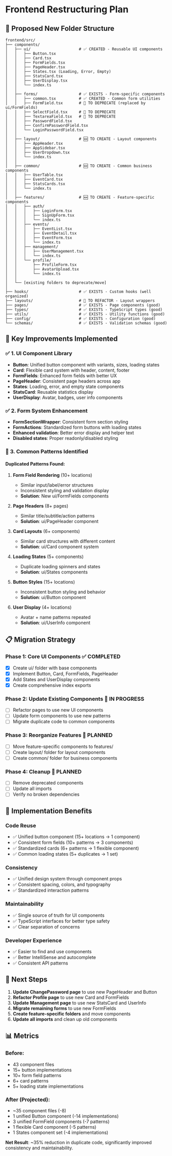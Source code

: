 # Frontend Restructuring Plan

## 📁 **Proposed New Folder Structure**

```
frontend/src/
├── components/
│   ├── ui/                     # ✅ CREATED - Reusable UI components
│   │   ├── Button.tsx
│   │   ├── Card.tsx
│   │   ├── FormFields.tsx
│   │   ├── PageHeader.tsx
│   │   ├── States.tsx (Loading, Error, Empty)
│   │   ├── StatsCard.tsx
│   │   ├── UserDisplay.tsx
│   │   └── index.ts
│   │
│   ├── forms/                  # ✅ EXISTS - Form-specific components
│   │   ├── common.tsx          # ✅ CREATED - Common form utilities
│   │   ├── FormField.tsx       # 🔄 TO DEPRECATE (replaced by ui/FormFields)
│   │   ├── SelectField.tsx     # 🔄 TO DEPRECATE
│   │   ├── TextareaField.tsx   # 🔄 TO DEPRECATE
│   │   ├── PasswordField.tsx
│   │   ├── ConfirmPasswordField.tsx
│   │   └── LoginPasswordField.tsx
│   │
│   ├── layout/                 # 🆕 TO CREATE - Layout components
│   │   ├── AppHeader.tsx
│   │   ├── AppSidebar.tsx
│   │   ├── UserDropdown.tsx
│   │   └── index.ts
│   │
│   ├── common/                 # 🆕 TO CREATE - Common business components
│   │   ├── UserTable.tsx
│   │   ├── EventCard.tsx
│   │   ├── StatsCards.tsx
│   │   └── index.ts
│   │
│   ├── features/               # 🆕 TO CREATE - Feature-specific components
│   │   ├── auth/
│   │   │   ├── LoginForm.tsx
│   │   │   ├── SignUpForm.tsx
│   │   │   └── index.ts
│   │   ├── events/
│   │   │   ├── EventList.tsx
│   │   │   ├── EventDetail.tsx
│   │   │   ├── EventForm.tsx
│   │   │   └── index.ts
│   │   ├── management/
│   │   │   ├── UserManagement.tsx
│   │   │   └── index.ts
│   │   └── profile/
│   │       ├── ProfileForm.tsx
│   │       ├── AvatarUpload.tsx
│   │       └── index.ts
│   │
│   └── [existing folders to deprecate/move]
│
├── hooks/                      # ✅ EXISTS - Custom hooks (well organized)
├── layouts/                    # 🔄 TO REFACTOR - Layout wrappers
├── pages/                      # ✅ EXISTS - Page components (good)
├── types/                      # ✅ EXISTS - TypeScript types (good)
├── utils/                      # ✅ EXISTS - Utility functions (good)
├── config/                     # ✅ EXISTS - Configuration (good)
└── schemas/                    # ✅ EXISTS - Validation schemas (good)
```

## 🎯 **Key Improvements Implemented**

### ✅ **1. UI Component Library**

- **Button**: Unified button component with variants, sizes, loading states
- **Card**: Flexible card system with header, content, footer
- **FormFields**: Enhanced form fields with better UX
- **PageHeader**: Consistent page headers across app
- **States**: Loading, error, and empty state components
- **StatsCard**: Reusable statistics display
- **UserDisplay**: Avatar, badges, user info components

### ✅ **2. Form System Enhancement**

- **FormSectionWrapper**: Consistent form section styling
- **FormActions**: Standardized form buttons with loading states
- **Enhanced validation**: Better error display and helper text
- **Disabled states**: Proper readonly/disabled styling

### 🔄 **3. Common Patterns Identified**

#### **Duplicated Patterns Found:**

1. **Form Field Rendering** (10+ locations)

   - Similar input/label/error structures
   - Inconsistent styling and validation display
   - **Solution**: New ui/FormFields components

2. **Page Headers** (8+ pages)

   - Similar title/subtitle/action patterns
   - **Solution**: ui/PageHeader component

3. **Card Layouts** (6+ components)

   - Similar card structures with different content
   - **Solution**: ui/Card component system

4. **Loading States** (5+ components)

   - Duplicate loading spinners and states
   - **Solution**: ui/States components

5. **Button Styles** (15+ locations)

   - Inconsistent button styling and behavior
   - **Solution**: ui/Button component

6. **User Display** (4+ locations)
   - Avatar + name patterns repeated
   - **Solution**: ui/UserInfo component

## 📋 **Migration Strategy**

### **Phase 1: Core UI Components** ✅ COMPLETED

- [x] Create ui/ folder with base components
- [x] Implement Button, Card, FormFields, PageHeader
- [x] Add States and UserDisplay components
- [x] Create comprehensive index exports

### **Phase 2: Update Existing Components** 🔄 IN PROGRESS

- [ ] Refactor pages to use new UI components
- [ ] Update form components to use new patterns
- [ ] Migrate duplicate code to common components

### **Phase 3: Reorganize Features** 🔮 PLANNED

- [ ] Move feature-specific components to features/
- [ ] Create layout/ folder for layout components
- [ ] Create common/ folder for business components

### **Phase 4: Cleanup** 🔮 PLANNED

- [ ] Remove deprecated components
- [ ] Update all imports
- [ ] Verify no broken dependencies

## 🔧 **Implementation Benefits**

### **Code Reuse**

- ✅ Unified button component (15+ locations → 1 component)
- ✅ Consistent form fields (10+ patterns → 3 components)
- ✅ Standardized cards (6+ patterns → 1 flexible component)
- ✅ Common loading states (5+ duplicates → 1 set)

### **Consistency**

- ✅ Unified design system through component props
- ✅ Consistent spacing, colors, and typography
- ✅ Standardized interaction patterns

### **Maintainability**

- ✅ Single source of truth for UI components
- ✅ TypeScript interfaces for better type safety
- ✅ Clear separation of concerns

### **Developer Experience**

- ✅ Easier to find and use components
- ✅ Better IntelliSense and autocomplete
- ✅ Consistent API patterns

## 🚧 **Next Steps**

1. **Update ChangePassword page** to use new PageHeader and Button
2. **Refactor Profile page** to use new Card and FormFields
3. **Update Management page** to use new StatsCard and UserInfo
4. **Migrate remaining forms** to use new FormFields
5. **Create feature-specific folders** and move components
6. **Update all imports** and clean up old components

## 📊 **Metrics**

### **Before:**

- 43 component files
- 15+ button implementations
- 10+ form field patterns
- 6+ card patterns
- 5+ loading state implementations

### **After (Projected):**

- ~35 component files (-8)
- 1 unified Button component (-14 implementations)
- 3 unified FormField components (-7 patterns)
- 1 flexible Card component (-5 patterns)
- 1 States component set (-4 implementations)

**Net Result**: ~35% reduction in duplicate code, significantly improved consistency and maintainability.
